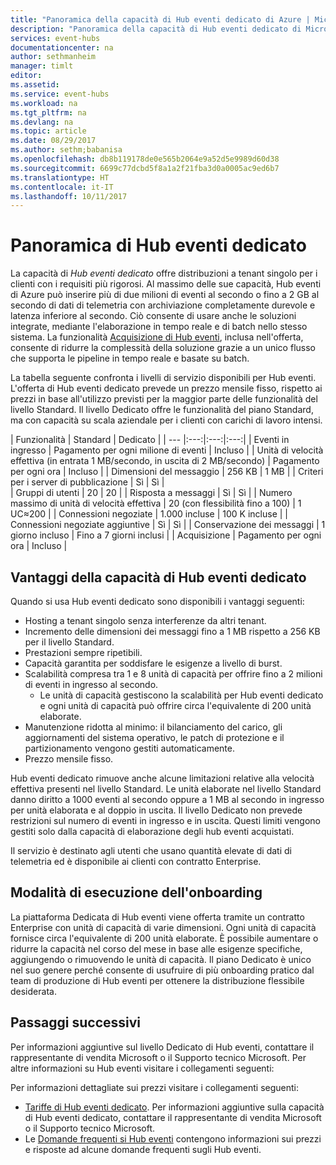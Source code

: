```yaml
---
title: "Panoramica della capacità di Hub eventi dedicato di Azure | Microsoft Docs"
description: "Panoramica della capacità di Hub eventi dedicato di Microsoft Azure."
services: event-hubs
documentationcenter: na
author: sethmanheim
manager: timlt
editor: 
ms.assetid: 
ms.service: event-hubs
ms.workload: na
ms.tgt_pltfrm: na
ms.devlang: na
ms.topic: article
ms.date: 08/29/2017
ms.author: sethm;babanisa
ms.openlocfilehash: db8b119178de0e565b2064e9a52d5e9989d60d38
ms.sourcegitcommit: 6699c77dcbd5f8a1a2f21fba3d0a0005ac9ed6b7
ms.translationtype: HT
ms.contentlocale: it-IT
ms.lasthandoff: 10/11/2017
---
```

# <a name="overview-of-event-hubs-dedicated"></a>Panoramica di Hub eventi dedicato

La capacità di *Hub eventi dedicato* offre distribuzioni a tenant singolo per i clienti con i requisiti più rigorosi. Al massimo delle sue capacità, Hub eventi di Azure può inserire più di due milioni di eventi al secondo o fino a 2 GB al secondo di dati di telemetria con archiviazione completamente durevole e latenza inferiore al secondo. Ciò consente di usare anche le soluzioni integrate, mediante l'elaborazione in tempo reale e di batch nello stesso sistema. La funzionalità [Acquisizione di Hub eventi](event-hubs-capture-overview.md), inclusa nell'offerta, consente di ridurre la complessità della soluzione grazie a un unico flusso che supporta le pipeline in tempo reale e basate su batch.

La tabella seguente confronta i livelli di servizio disponibili per Hub eventi. L'offerta di Hub eventi dedicato prevede un prezzo mensile fisso, rispetto ai prezzi in base all'utilizzo previsti per la maggior parte delle funzionalità del livello Standard. Il livello Dedicato offre le funzionalità del piano Standard, ma con capacità su scala aziendale per i clienti con carichi di lavoro intensi. 

| Funzionalità | Standard | Dedicato |
| --- |:---:|:---:|:---:|
| Eventi in ingresso | Pagamento per ogni milione di eventi | Incluso |
| Unità di velocità effettiva (in entrata 1 MB/secondo, in uscita di 2 MB/secondo) | Pagamento per ogni ora | Incluso |
| Dimensioni del messaggio | 256 KB | 1 MB |
| Criteri per i server di pubblicazione | Sì | Sì |   
| Gruppi di utenti | 20 | 20 |
| Risposta a messaggi | Sì | Sì |
| Numero massimo di unità di velocità effettiva | 20 (con flessibilità fino a 100)   | 1 UC≈200 |
| Connessioni negoziate | 1.000 incluse | 100 K incluse |
| Connessioni negoziate aggiuntive | Sì | Sì |
| Conservazione dei messaggi | 1 giorno incluso | Fino a 7 giorni inclusi |
| Acquisizione | Pagamento per ogni ora | Incluso |

## <a name="benefits-of-event-hubs-dedicated-capacity"></a>Vantaggi della capacità di Hub eventi dedicato

Quando si usa Hub eventi dedicato sono disponibili i vantaggi seguenti:

* Hosting a tenant singolo senza interferenze da altri tenant.
* Incremento delle dimensioni dei messaggi fino a 1 MB rispetto a 256 KB per il livello Standard.
* Prestazioni sempre ripetibili.
* Capacità garantita per soddisfare le esigenze a livello di burst.
* Scalabilità compresa tra 1 e 8 unità di capacità per offrire fino a 2 milioni di eventi in ingresso al secondo.
  * Le unità di capacità gestiscono la scalabilità per Hub eventi dedicato e ogni unità di capacità può offrire circa l'equivalente di 200 unità elaborate.
* Manutenzione ridotta al minimo: il bilanciamento del carico, gli aggiornamenti del sistema operativo, le patch di protezione e il partizionamento vengono gestiti automaticamente.
* Prezzo mensile fisso.

Hub eventi dedicato rimuove anche alcune limitazioni relative alla velocità effettiva presenti nel livello Standard. Le unità elaborate nel livello Standard danno diritto a 1000 eventi al secondo oppure a 1 MB al secondo in ingresso per unità elaborata e al doppio in uscita. Il livello Dedicato non prevede restrizioni sul numero di eventi in ingresso e in uscita. Questi limiti vengono gestiti solo dalla capacità di elaborazione degli hub eventi acquistati.

Il servizio è destinato agli utenti che usano quantità elevate di dati di telemetria ed è disponibile ai clienti con contratto Enterprise.

## <a name="how-to-onboard"></a>Modalità di esecuzione dell'onboarding

La piattaforma Dedicata di Hub eventi viene offerta tramite un contratto Enterprise con unità di capacità di varie dimensioni. Ogni unità di capacità fornisce circa l'equivalente di 200 unità elaborate. È possibile aumentare o ridurre la capacità nel corso del mese in base alle esigenze specifiche, aggiungendo o rimuovendo le unità di capacità. Il piano Dedicato è unico nel suo genere perché consente di usufruire di più onboarding pratico dal team di produzione di Hub eventi per ottenere la distribuzione flessibile desiderata. 

## <a name="next-steps"></a>Passaggi successivi
Per informazioni aggiuntive sul livello Dedicato di Hub eventi, contattare il rappresentante di vendita Microsoft o il Supporto tecnico Microsoft. Per altre informazioni su Hub eventi visitare i collegamenti seguenti:

Per informazioni dettagliate sui prezzi visitare i collegamenti seguenti:

- [Tariffe di Hub eventi dedicato](https://azure.microsoft.com/pricing/details/event-hubs/). Per informazioni aggiuntive sulla capacità di Hub eventi dedicato, contattare il rappresentante di vendita Microsoft o il Supporto tecnico Microsoft.
- Le [Domande frequenti si Hub eventi](event-hubs-faq.md) contengono informazioni sui prezzi e risposte ad alcune domande frequenti sugli Hub eventi. 
